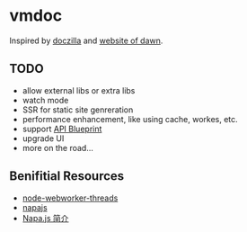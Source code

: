 # vmdoc

Inspired by [doczilla](https://unpkg.com/doczilla@1.0.6/) and [website of dawn](https://alibaba.github.io/dawn/docs/).

## TODO

- allow external libs or extra libs
- watch mode
- SSR for static site genreration
- performance enhancement, like using cache, workes, etc.
- support [API Blueprint](https://apiblueprint.org)
- upgrade UI
- more on the road...

## Benifitial Resources

- [node-webworker-threads](https://github.com/audreyt/node-webworker-threads)
- [napajs](https://github.com/Microsoft/napajs)
- [Napa.js 简介](https://zhuanlan.zhihu.com/p/30305523)
